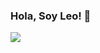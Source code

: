### Hola, Soy Leo! 👋
<div>
  <img src='https://www.canva.com/design/DAEeqBTGtYI/ybvqMHyQg1po578s4nuluQ/watch?utm_content=DAEeqBTGtYI&utm_campaign=designshare&utm_medium=link&utm_source=publishsharelink'>  
<div>
<!--
**leofer1995/leofer1995** is a ✨ _special_ ✨ repository because its `README.md` (this file) appears on your GitHub profile.

Here are some ideas to get you started:

- 🔭 I’m currently working on ...
- 🌱 I’m currently learning ...
- 👯 I’m looking to collaborate on ...
- 🤔 I’m looking for help with ...
- 💬 Ask me about ...
- 📫 How to reach me: ...
- 😄 Pronouns: ...
- ⚡ Fun fact: ...
-->

